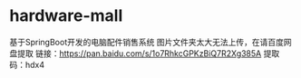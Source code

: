 # hardware-mall
基于SpringBoot开发的电脑配件销售系统
图片文件夹太大无法上传，在请百度网盘提取
链接：https://pan.baidu.com/s/1o7RhkcGPKzBiQ7R2Xg385A
提取码：hdx4
